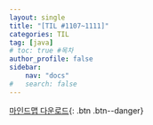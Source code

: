 ```yaml
---
layout: single
title: "[TIL #1107~1111]"
categories: TIL
tag: [java]
# toc: true #목차
author_profile: false
sidebar:
    nav: "docs"
#   search: false
--- 
```



[마인드맵 다운로드](
https://drive.google.com/file/d/1t-8hsTWzACYse_H_JUG7bNp9Nw6blj_I/view?usp=sharing
){: .btn .btn--danger}